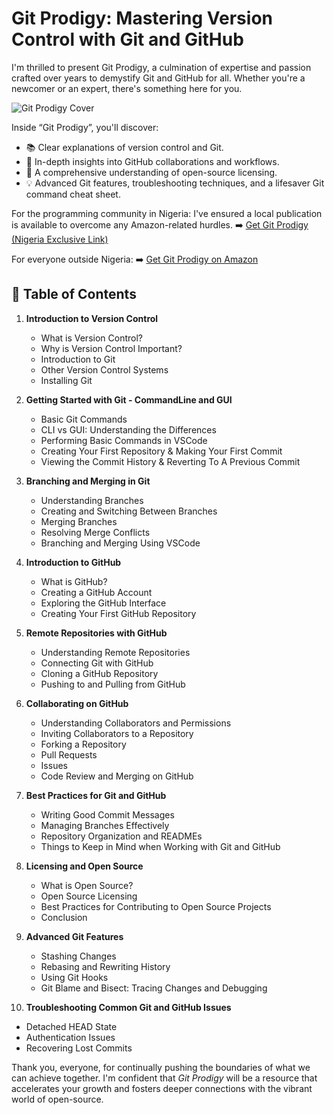 # Git Prodigy: Mastering Version Control with Git and GitHub
I'm thrilled to present Git Prodigy, a culmination of expertise and passion crafted over years to demystify Git and GitHub for all. Whether you're a newcomer or an expert, there's something here for you.

![Git Prodigy Cover](https://github.com/ebenezerdon/git-prodigy-announcement/assets/43746609/2c772647-2c55-43f8-a7d0-180c6985fdae)

Inside “Git Prodigy”, you'll discover:
- 📚 Clear explanations of version control and Git.
- 🔗 In-depth insights into GitHub collaborations and workflows.
- 📄 A comprehensive understanding of open-source licensing.
- 💡 Advanced Git features, troubleshooting techniques, and a lifesaver Git command cheat sheet.

For the programming community in Nigeria: I've ensured a local publication is available to overcome any Amazon-related hurdles.
➡️ [Get Git Prodigy (Nigeria Exclusive Link)](https://www.newdev.io/git-prodigy?discount=GPGH15)

For everyone outside Nigeria:
➡️ [Get Git Prodigy on Amazon](https://www.amazon.com/Git-Prodigy-Mastering-Version-Control/dp/B0C9S7P32Y)

## 📖 Table of Contents

1. **Introduction to Version Control**
   - What is Version Control?
   - Why is Version Control Important?
   - Introduction to Git
   - Other Version Control Systems
   - Installing Git

2. **Getting Started with Git - CommandLine and GUI**
   - Basic Git Commands
   - CLI vs GUI: Understanding the Differences
   - Performing Basic Commands in VSCode
   - Creating Your First Repository & Making Your First Commit
   - Viewing the Commit History & Reverting To A Previous Commit

3. **Branching and Merging in Git**
   - Understanding Branches
   - Creating and Switching Between Branches
   - Merging Branches
   - Resolving Merge Conflicts
   - Branching and Merging Using VSCode

4. **Introduction to GitHub**
   - What is GitHub?
   - Creating a GitHub Account
   - Exploring the GitHub Interface
   - Creating Your First GitHub Repository

5. **Remote Repositories with GitHub**
   - Understanding Remote Repositories
   - Connecting Git with GitHub
   - Cloning a GitHub Repository
   - Pushing to and Pulling from GitHub

6. **Collaborating on GitHub**
   - Understanding Collaborators and Permissions
   - Inviting Collaborators to a Repository
   - Forking a Repository
   - Pull Requests
   - Issues
   - Code Review and Merging on GitHub

7. **Best Practices for Git and GitHub**
   - Writing Good Commit Messages
   - Managing Branches Effectively
   - Repository Organization and READMEs
   - Things to Keep in Mind when Working with Git and GitHub

8. **Licensing and Open Source**
   - What is Open Source?
   - Open Source Licensing
   - Best Practices for Contributing to Open Source Projects
   - Conclusion

9. **Advanced Git Features**
   - Stashing Changes
   - Rebasing and Rewriting History
   - Using Git Hooks
   - Git Blame and Bisect: Tracing Changes and Debugging

10. **Troubleshooting Common Git and GitHub Issues**
   - Detached HEAD State
   - Authentication Issues
   - Recovering Lost Commits


Thank you, everyone, for continually pushing the boundaries of what we can achieve together. I'm confident that *Git Prodigy* will be a resource that accelerates your growth and fosters deeper connections with the vibrant world of open-source.

